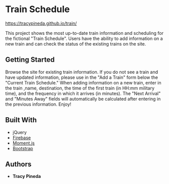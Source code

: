 # Train Schedule
https://tracypineda.github.io/train/

This project shows the most up-to-date train information and scheduling for the fictional "Train Schedule". Users have the ability to add information on a new train and can check the status of the existing trains on the site.

## Getting Started

Browse the site for existing train information. If you do not see a train and have updated information, please use in the "Add a Train" form below the "Current Train Schedule." When adding information on a new train, enter in the train ,name, destination, the time of the first train (in HH:mm military time), and the frequency in which it arrives (in minutes). The "Next Arrival" and "Minutes Away" fields will automatically be calculated after entering in the previous information. Enjoy!

## Built With

* jQuery
* [Firebase](https://firebase.google.com/)
* [Moment.js](https://momentjs.com/)
* [Bootstrap](https://getbootstrap.com/)

## Authors

* **Tracy Pineda** 
